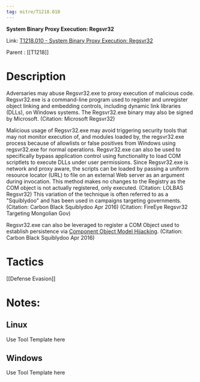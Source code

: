 ```yaml
---
tag: mitre/T1218.010
---
```


**System Binary Proxy Execution: Regsvr32**

Link: [T1218.010 - System Binary Proxy Execution: Regsvr32](https://attack.mitre.org/techniques/T1218/010)

Parent : [[T1218]]


# Description

Adversaries may abuse Regsvr32.exe to proxy execution of malicious code. Regsvr32.exe is a command-line program used to register and unregister object linking and embedding controls, including dynamic link libraries (DLLs), on Windows systems. The Regsvr32.exe binary may also be signed by Microsoft. (Citation: Microsoft Regsvr32)

Malicious usage of Regsvr32.exe may avoid triggering security tools that may not monitor execution of, and modules loaded by, the regsvr32.exe process because of allowlists or false positives from Windows using regsvr32.exe for normal operations. Regsvr32.exe can also be used to specifically bypass application control using functionality to load COM scriptlets to execute DLLs under user permissions. Since Regsvr32.exe is network and proxy aware, the scripts can be loaded by passing a uniform resource locator (URL) to file on an external Web server as an argument during invocation. This method makes no changes to the Registry as the COM object is not actually registered, only executed. (Citation: LOLBAS Regsvr32) This variation of the technique is often referred to as a "Squiblydoo" and has been used in campaigns targeting governments. (Citation: Carbon Black Squiblydoo Apr 2016) (Citation: FireEye Regsvr32 Targeting Mongolian Gov)

Regsvr32.exe can also be leveraged to register a COM Object used to establish persistence via [Component Object Model Hijacking](https://attack.mitre.org/techniques/T1546/015). (Citation: Carbon Black Squiblydoo Apr 2016)

# Tactics


[[Defense Evasion]]


# Notes:

## Linux

Use Tool Template here

## Windows

Use Tool Template here